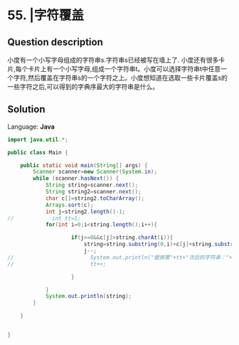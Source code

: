 # 55. |字符覆盖

## Question description


小度有一个小写字母组成的字符串s.字符串s已经被写在墙上了. 小度还有很多卡片,每个卡片上有一个小写字母,组成一个字符串t。小度可以选择字符串t中任意一个字符,然后覆盖在字符串s的一个字符之上。小度想知道在选取一些卡片覆盖s的一些字符之后,可以得到的字典序最大的字符串是什么。


## Solution

Language: **Java**

```Java
import java.util.*;

public class Main {

    public static void main(String[] args) {
        Scanner scanner=new Scanner(System.in);
        while (scanner.hasNext()) {
            String string=scanner.next();
            String string2=scanner.next();
            char c[]=string2.toCharArray();
            Arrays.sort(c);
            int j=string2.length()-1;
//            int tt=1;
            for(int i=0;i<string.length();i++){

                    if(j>=0&&c[j]>string.charAt(i)){
                        string=string.substring(0,i)+c[j]+string.substring(i+1,string.length());
                        j--;
//                        System.out.println("替换第"+tt+"次后的字符串："+string);
//                        tt++;

                    }

            }
            System.out.println(string);
        }

    }


}




```



